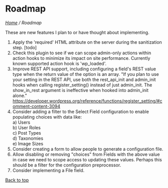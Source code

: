 # Roadmap

*[Home](../README.md) / Roadmap*

These are new features I plan to or have thought about implementing.

1. Apply the 'required' HTML attribute on the server during the sanitization step. [todo]
2. Check this plugin to see if we can scope admin-only actions within action hooks to minimize its impact on site performance. Currently known supported action hook is 'wp_loaded'.
3. Improve REST API support, including configuring a field's REST value type when the return value of the option is an array. "If you plan to use your setting in the REST API, use both the rest_api_init and admin_init hooks when calling register_setting() instead of just admin_init. The show_in_rest argument is ineffective when hooked into admin_init alone." https://developer.wordpress.org/reference/functions/register_setting/#comment-content-3094
4. Consider adding a filter to the Select Field configuration to enable populating choices with data like:  
   a) Users  
   b) User Roles  
   c) Post Types  
   d) Taxonomies  
   e) Image Sizes  
5. Consider creating a form to allow people to generate a configuration file.
6. Allow disabling or removing "choices" from Fields with the above value in case we need to scope access to updating these values. Perhaps this should be a filter for the configuration preprocessor.
7. Consider implementing a File field.

[Back to top](#roadmap)
